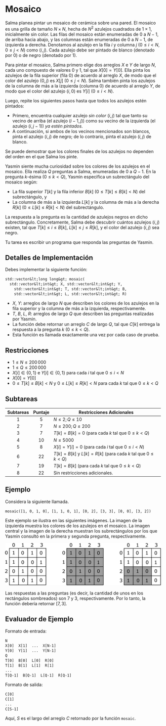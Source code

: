 # Mosaico

Salma planea pintar un mosaico de cerámica sobre una pared. El mosaico es una grilla de tamaño $N \times N$, hecha de $N^2$ azulejos cuadrados de $1 \times 1$, inicialmente sin color.
Las filas del mosaico están enumeradas de $0$ a $N-1$, de arriba hacia abajo, y las columnas están enumeradas de $0$ a $N-1$, de izquierda a derecha.
Denotamos al azulejo en la fila $i$ y columna $j$ ($0 \leq i < N$, $0 \leq j < N$) como $(i,j)$.
Cada azulejo debe ser pintado de blanco (denotado por $0$) o de negro (denotado por $1$).

Para pintar el mosaico, Salma primero elige dos arreglos $X$ e $Y$ de largo $N$, cada uno compuesto de valores $0$ y $1$, tal que $X[0] = Y[0]$.
Ella pinta los azulejos de la fila superior (fila $0$) de acuerdo al arreglo $X$, de modo que el color del azulejo $(0,j)$ es $X[j]$ ($0 \leq j < N$).
Salma también pinta los azulejos de la columna de más a la izquierda (columna $0$) de acuerdo al arreglo $Y$, de modo que el color del azulejo $(i,0)$ es $Y[i]$ ($0 \leq i < N$).

Luego, repite los siguientes pasos hasta que todos los azulejos estén pintados:
* Primero, encuentra cualquier azulejo *sin color* $(i,j)$ tal que tanto su vecino de arriba (el azulejo $(i-1,j)$) como su vecino de la izquierda (el azulejo $(i,j-1)$) *ya estén pintados*.
* A continuación, si ambos de los vecinos mencionados son blancos, pinta el azulejo $(i,j)$ de negro; de lo contrario, pinta el azulejo $(i,j)$ de blanco.

Se puede demostrar que los colores finales de los azulejos no dependen del orden en el que Salma los pinte.

Yasmin siente mucha curiosidad sobre los colores de los azulejos en el mosaico.
Ella realiza $Q$ preguntas a Salma, enumeradas de $0$ a $Q-1$.
En la pregunta $k$-ésima ($0 \leq k < Q$), Yasmin especifica un subrectángulo del mosaico según:
* La fila superior $T[k]$ y la fila inferior $B[k]$ ($0 \leq T[k] \leq B[k] < N$) del subrectángulo, y
* La columna de más a la izquierda $L[k]$ y la columna de más a la derecha $R[k]$ ($0 \leq L[k] \leq R[k] < N$) del subrectángulo.
 
La respuesta a la pregunta es la cantidad de azulejos negros en dicho subrectángulo.
Concretamente, Salma debe descubrir cuántos azulejos $(i,j)$ existen, tal que $T[k] \leq i \leq B[k]$, $L[k] \leq j \leq R[k]$, y el color del azulejo $(i,j)$ sea negro.

Tu tarea es escribir un programa que responda las preguntas de Yasmin.

## Detalles de Implementación

Debes implementar la siguiente función:

```
std::vector&lt;long long&gt; mosaic(
  std::vector&lt;int&gt; X, std::vector&lt;int&gt; Y,
    std::vector&lt;int&gt; T, std::vector&lt;int&gt; B,
    std::vector&lt;int&gt; L, std::vector&lt;int&gt; R)
```

* $X$, $Y$: arreglos de largo $N$ que describen los colores de los azulejos en la fila superior y la columna de más a la izquierda, respectivamente.
* $T$, $B$, $L$, $R$: arreglos de largo $Q$ que describen las preguntas realizadas por Yasmin.
* La función debe retornar un arreglo $C$ de largo $Q$, tal que $C[k]$ entrega la respuesta a la pregunta $k$ ($0 \leq k < Q$).
* Esta función es llamada exactamente una vez por cada caso de prueba.

## Restricciones

* $1 \leq N \leq 200\,000$
* $1 \leq Q \leq 200\,000$
* $X[i] \in \{0, 1\}$ e $Y[i] \in \{0, 1\}$
 para cada $i$ tal que $0 \leq i < N$
* $X[0] = Y[0]$
* $0 \leq T[k] \leq B[k] < N$ y $0 \leq L[k] \leq R[k] < N$
 para cada $k$ tal que $0 \leq k < Q$

## Subtareas

| Subtareas | Puntaje  | Restricciones Adicionales |
| :-----: | :----: | ---------------------- |
| 1       | $5$    | $N \leq 2; Q \leq 10$
| 2       | $7$    | $N \leq 200; Q \leq 200$
| 3       | $7$    | $T[k] = B[k] = 0$ (para cada $k$ tal que $0 \leq k < Q$)
| 4       | $10$   | $N \leq 5000$
| 5       | $8$    | $X[i] = Y[i] = 0$ (para cada $i$ tal que $0 \leq i < N$)
| 6       | $22$   | $T[k] = B[k]$ y $L[k] = R[k]$ (para cada $k$ tal que $0 \leq k < Q$)
| 7       | $19$   | $T[k] = B[k]$ (para cada $k$ tal que $0 \leq k < Q$)
| 8       | $22$   | Sin restricciones adicionales.

## Ejemplo

Considera la siguiente llamada.

```
mosaic([1, 0, 1, 0], [1, 1, 0, 1], [0, 2], [3, 3], [0, 0], [3, 2])
```

Este ejemplo se ilustra en las siguientes imágenes.
La imagen de la izquierda muestra los colores de los azulejos en el mosaico.
La imagen central y la imagen de la derecha muestran los subrectángulos por los que Yasmin consultó en la primera y segunda pregunta, respectivamente.

![](example.png "550")

Las respuestas a las preguntas (es decir, la cantidad de unos en los rectángulos sombreados) son 7 y 3, respectivamente. Por lo tanto, la función debería retornar $[7,3]$.

## Evaluador de Ejemplo

Formato de entrada:

```
N
X[0]  X[1]  ...  X[N-1]
Y[0]  Y[1]  ...  Y[N-1]
Q
T[0]  B[0]  L[0]  R[0]
T[1]  B[1]  L[1]  R[1]
...
T[Q-1]  B[Q-1]  L[Q-1]  R[Q-1]
```

Formato de salida:

```
C[0]
C[1]
...
C[S-1]
```

Aquí, $S$ es el largo del arreglo $C$ retornado por la función `mosaic`.
